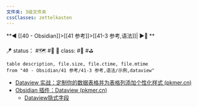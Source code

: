```yaml
---
文件夹: 3级文件夹
cssClasses: zettelkasten
---
```


**◀️ [[40 - Obsidian]]>[[41 参考]]>[[41-3 参考,语法]]| ▶️📎 **

🪁 status： #🗺️ #🔖 
🎏 class: #📇 #⛳ 

```dataview
table description, file.size, file.ctime, file.mtime
from "40 - Obsidian/41 参考/41-3 参考,语法/示例,dataview"
```

- [Dataview 实战：定制你的数据表格并为表格列添加个性化样式 (pkmer.cn)](https://pkmer.cn/Pkmer-Docs/10-obsidian/obsidian%E7%A4%BE%E5%8C%BA%E6%8F%92%E4%BB%B6/dataview/dataview%E7%A4%BE%E5%8C%BA%E5%AE%9E%E8%B7%B5%E7%BB%8F%E9%AA%8C/dataview%E5%AE%9E%E6%88%98-%E5%AE%9A%E5%88%B6%E4%BD%A0%E7%9A%84%E6%95%B0%E6%8D%AE%E8%A1%A8%E6%A0%BC%E5%B9%B6%E4%B8%BA%E8%A1%A8%E6%A0%BC%E5%88%97%E6%B7%BB%E5%8A%A0%E4%B8%AA%E6%80%A7%E5%8C%96%E6%A0%B7%E5%BC%8F/)
- [Obsidian 插件：Dataview (pkmer.cn)](https://pkmer.cn/Pkmer-Docs/10-obsidian/obsidian%E7%A4%BE%E5%8C%BA%E6%8F%92%E4%BB%B6/dataview/dataview/)
	- [Dataview隐式字段](https://pkmer.cn/Pkmer-Docs/10-obsidian/obsidian%E7%A4%BE%E5%8C%BA%E6%8F%92%E4%BB%B6/dataview/dataview%E5%9F%BA%E6%9C%AC%E8%AF%AD%E6%B3%95/14---%E9%9A%90%E5%BC%8F%E5%AD%97%E6%AE%B5/)